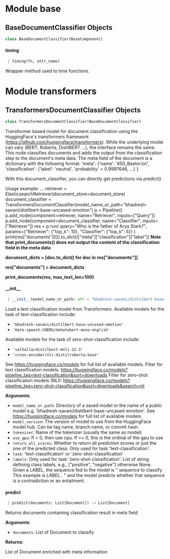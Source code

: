 <a name="base"></a>
# Module base

<a name="base.BaseDocumentClassifier"></a>
## BaseDocumentClassifier Objects

```python
class BaseDocumentClassifier(BaseComponent)
```

<a name="base.BaseDocumentClassifier.timing"></a>
#### timing

```python
 | timing(fn, attr_name)
```

Wrapper method used to time functions.

<a name="transformers"></a>
# Module transformers

<a name="transformers.TransformersDocumentClassifier"></a>
## TransformersDocumentClassifier Objects

```python
class TransformersDocumentClassifier(BaseDocumentClassifier)
```

Transformer based model for document classification using the HuggingFace's transformers framework
(https://github.com/huggingface/transformers).
While the underlying model can vary (BERT, Roberta, DistilBERT ...), the interface remains the same.
This node classifies documents and adds the output from the classification step to the document's meta data.
The meta field of the document is a dictionary with the following format:
'meta': {'name': '450_Baelor.txt', 'classification': {'label': 'neutral', 'probability' = 0.9997646, ...} }

With this document_classifier, you can directly get predictions via predict()

Usage example:
...
retriever = ElasticsearchRetriever(document_store=document_store)
document_classifier = TransformersDocumentClassifier(model_name_or_path="bhadresh-savani/distilbert-base-uncased-emotion")
p = Pipeline()
p.add_node(component=retriever, name="Retriever", inputs=["Query"])
p.add_node(component=document_classifier, name="Classifier", inputs=["Retriever"])
res = p.run(
    query="Who is the father of Arya Stark?",
    params={"Retriever": {"top_k": 10}, "Classifier": {"top_k": 5}}
)
print(res["documents"][0].to_dict()["meta"]["classification"]["label"])
__Note that print_documents() does not output the content of the classification field in the meta data__

__document_dicts = [doc.to_dict() for doc in res["documents"]]__

__res["documents"] = document_dicts__

__print_documents(res, max_text_len=100)__


<a name="transformers.TransformersDocumentClassifier.__init__"></a>
#### \_\_init\_\_

```python
 | __init__(model_name_or_path: str = "bhadresh-savani/distilbert-base-uncased-emotion", model_version: Optional[str] = None, tokenizer: Optional[str] = None, use_gpu: int = 0, return_all_scores: bool = False, task: str = 'text-classification', labels: Optional[List[str]] = None)
```

Load a text classification model from Transformers.
Available models for the task of text-classification include:
- ``'bhadresh-savani/distilbert-base-uncased-emotion'``
- ``'Hate-speech-CNERG/dehatebert-mono-english'``

Available models for the task of zero-shot-classification include:
- ``'valhalla/distilbart-mnli-12-3'``
- ``'cross-encoder/nli-distilroberta-base'``

See https://huggingface.co/models for full list of available models.
Filter for text classification models: https://huggingface.co/models?pipeline_tag=text-classification&sort=downloads
Filter for zero-shot classification models (NLI): https://huggingface.co/models?pipeline_tag=zero-shot-classification&sort=downloads&search=nli

**Arguments**:

- `model_name_or_path`: Directory of a saved model or the name of a public model e.g. 'bhadresh-savani/distilbert-base-uncased-emotion'.
See https://huggingface.co/models for full list of available models.
- `model_version`: The version of model to use from the HuggingFace model hub. Can be tag name, branch name, or commit hash.
- `tokenizer`: Name of the tokenizer (usually the same as model)
- `use_gpu`: If < 0, then use cpu. If >= 0, this is the ordinal of the gpu to use
- `return_all_scores`: Whether to return all prediction scores or just the one of the predicted class. Only used for task 'text-classification'.
- `task`: 'text-classification' or 'zero-shot-classification'
- `labels`: Only used for task 'zero-shot-classification'. List of string defining class labels, e.g.,
["positive", "negative"] otherwise None. Given a LABEL, the sequence fed to the model is "<cls> sequence to
classify <sep> This example is LABEL . <sep>" and the model predicts whether that sequence is a contradiction
or an entailment.

<a name="transformers.TransformersDocumentClassifier.predict"></a>
#### predict

```python
 | predict(documents: List[Document]) -> List[Document]
```

Returns documents containing classification result in meta field

**Arguments**:

- `documents`: List of Document to classify

**Returns**:

List of Document enriched with meta information

